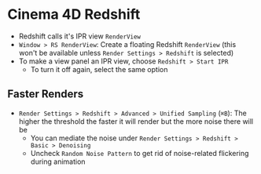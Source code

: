 # Cinema 4D Redshift

- Redshift calls it's IPR view `RenderView`
- `Window > RS RenderView`: Create a floating Redshift `RenderView` (this won't be available unless `Render Settings > Redshift` is selected)
- To make a view panel an IPR view, choose `Redshift > Start IPR`
    - To turn it off again, select the same option

## Faster Renders

- `Render Settings > Redshift > Advanced > Unified Sampling` (`⌘B`): The higher the threshold the faster it will render but the more noise there will be
    - You can mediate the noise under  `Render Settings > Redshift > Basic > Denoising`
    - Uncheck `Random Noise Pattern` to get rid of noise-related flickering during animation
